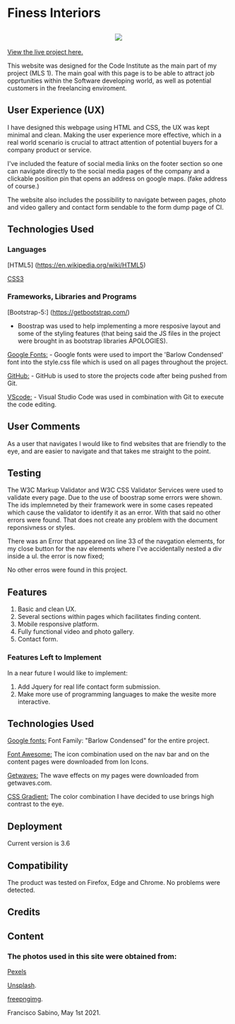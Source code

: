 # Finess Interiors

<h2 align="center"><img src=https://github.com/fdasabino/Finess_Interios/blob/main/assets/images/Frames/Frames.png></h2>

[View the live project here.](https://fdasabino.github.io/Finess_Interios/index.html)

This website was designed for the Code Institute as the main part of my project (MLS 1).
The main goal with this page is to be able to attract job opprtunities within the Software developing world, as well as potential customers in the freelancing enviroment.

## User Experience (UX)

I have designed this webpage using HTML and CSS, the UX was kept minimal and clean. Making the user experience more effective, which in a real world scenario is crucial to attract attention of potential buyers for a company product or service.

I've included the feature of social media links on the footer section so one can navigate directly to the social media pages of the company and a clickable position pin that opens an address on google maps. (fake address of course.)

The website also includes the possibility to navigate between pages, photo and video gallery and contact form sendable to the form dump page of CI.

## Technologies Used

### Languages

[HTML5] (https://en.wikipedia.org/wiki/HTML5)

[CSS3](https://en.wikipedia.org/wiki/Cascading_Style_Sheets)

### Frameworks, Libraries and Programs

[Bootstrap-5:] (https://getbootstrap.com/)

- Boostrap was used to help implementing a more resposive layout and some of the styling features (that being said the JS files in the project were brought in as bootstrap libraries APOLOGIES).

[Google Fonts:](https://fonts.google.com/) - Google fonts were used to import the 'Barlow Condensed' font into the style.css file which is used on all pages throughout the project.

[GitHub:](https://github.com/) - GitHub is used to store the projects code after being pushed from Git.

[VScode:](https://code.visualstudio.com/) - Visual Studio Code was used in combination with Git to execute the code editing.

## User Comments

As a user that navigates I would like to find websites that are friendly to the eye, and are easier to navigate and that takes me straight to the point.

## Testing

The W3C Markup Validator and W3C CSS Validator Services were used to validate every page. Due to the use of boostrap some errors were shown. The ids implemneted by their framework were in some cases repeated which cause the validator to identify it as an error. With that said no other errors were found. That does not create any problem with the document reponsivness or styles.

There was an Error that appeared on line 33 of the navgation elements, for my close button for the nav elements where I've accidentally nested a div inside a ul. the error is now fixed;

No other erros were found in this project.

## Features

1. Basic and clean UX.
2. Several sections within pages which facilitates finding content.
3. Mobile responsive platform.
4. Fully functional video and photo gallery.
5. Contact form.

### Features Left to Implement

In a near future I would like to implement:

1. Add Jquery for real life contact form submission.
2. Make more use of programming languages to make the wesite more interactive.

## Technologies Used

[Google fonts:](https://fonts.google.com/)
Font Family: "Barlow Condensed" for the entire project.

[Font Awesome:](https://fontawesome.com/)
The icon combination used on the nav bar and on the content pages were downloaded from Ion Icons.

[Getwaves:](https://getwaves.io/)
The wave effects on my pages were downloaded from getwaves.com.

[CSS Gradient:](https://cssgradient.io/)
The color combination I have decided to use brings high contrast to the eye.

## Deployment

Current version is 3.6

## Compatibility

The product was tested on Firefox, Edge and Chrome. No problems were detected.

## Credits

## Content

### The photos used in this site were obtained from:

[Pexels](https://www.pexels.com/)

[Unsplash](https://www.unsplash.com/).

[freepngimg](https://freepngimg.com/).

Francisco Sabino, May 1st 2021.
